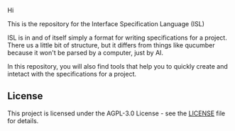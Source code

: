 Hi

This is the repository for the Interface Specification Language (ISL)

ISL is in and of itself simply a format for writing specifications for a project. There us a little bit of structure, but it differs from things like qucumber because it won't be parsed by a computer, just by AI.

In this repository, you will also find tools that help you to quickly create and intetact with the specifications for a project.

## License
This project is licensed under the AGPL-3.0 License - see the [LICENSE](LICENSE) file for details.
